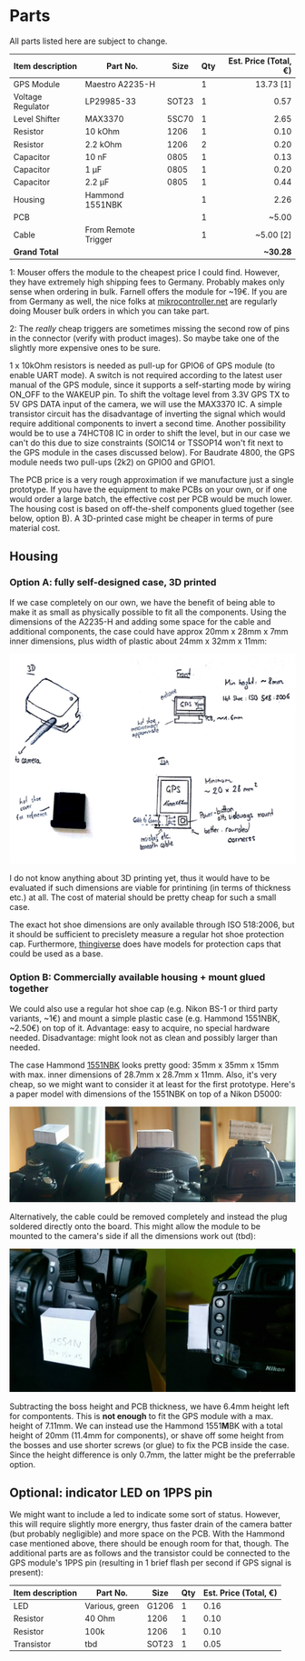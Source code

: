 Parts
=====

All parts listed here are subject to change.

|  Item description |       Part No.      |  Size | Qty | Est. Price (Total, €) |
| ----------------- | ------------------- | ----- | --- | --------------------: |
| GPS Module        | Maestro A2235-H     |       |   1 |             13.73 [1] |
| Voltage Regulator | LP29985-33          | SOT23 |   1 |                  0.57 |
| Level Shifter     | MAX3370             | 5SC70 |   1 |                  2.65 |
| Resistor          | 10 kOhm             | 1206  |   1 |                  0.10 |
| Resistor          | 2.2 kOhm            | 1206  |   2 |                  0.20 |
| Capacitor         | 10 nF               | 0805  |   1 |                  0.13 |
| Capacitor         | 1 µF                | 0805  |   1 |                  0.20 |
| Capacitor         | 2.2 µF              | 0805  |   1 |                  0.44 |
| Housing           | Hammond 1551NBK     |       |   1 |                  2.26 |
| PCB               |                     |       |   1 |                 ~5.00 |
| Cable             | From Remote Trigger |       |   1 |             ~5.00 [2] |
| **Grand Total**   |                     |       |     |            **~30.28** |

1: Mouser offers the module to the cheapest price I could find. However, they
have extremely high shipping fees to Germany. Probably makes only sense when
ordering in bulk. Farnell offers the module for ~19€. If you are from Germany as
well, the nice folks at
[mikrocontroller.net](http://www.mikrocontroller.net/topic/320223#new) are
regularly doing Mouser bulk orders in which you can take part.

2: The _really_ cheap triggers are sometimes missing the second row of pins in
the connector (verify with product images). So maybe take one of the slightly
more expensive ones to be sure.

1 x 10kOhm resistors is needed as pull-up for GPIO6 of GPS module (to enable
UART mode). A switch is not required according to the latest user manual of the
GPS module, since it supports a self-starting mode by wiring ON_OFF to the
WAKEUP pin. To shift the voltage level from 3.3V GPS TX to 5V GPS DATA input of
the camera, we will use the MAX3370 IC. A simple transistor circuit has the
disadvantage of inverting the signal which would require additional components
to invert a second time. Another possibility would be to use a 74HCT08 IC in
order to shift the level, but in our case we can't do this due to size
constraints (SOIC14 or TSSOP14 won't fit next to the GPS module in the cases
discussed below). For Baudrate 4800, the GPS module needs two pull-ups (2k2) on
GPIO0 and GPIO1.

The PCB price is a very rough approximation if we manufacture just a single
prototype. If you have the equipment to make PCBs on your own, or if one would
order a large batch, the effective cost per PCB would be much lower. The housing
cost is based on off-the-shelf components glued together (see below, option B).
A 3D-printed case might be cheaper in terms of pure material cost.


## Housing

### Option A: fully self-designed case, 3D printed

If we case completely on our own, we have the benefit of being able to make it
as small as physically possible to fit all the components. Using the dimensions
of the A2235-H and adding some space for the cable and additional components,
the case could have approx 20mm x 28mm x 7mm inner dimensions, plus width of
plastic about 24mm x 32mm x 11mm:

![Sketch](sketch.png)

I do not know anything about 3D printing yet, thus it would have to be evaluated
if such dimensions are viable for printining (in terms of thickness etc.) at
all. The cost of material should be pretty cheap for such a small case.

The exact hot shoe dimensions are only available through ISO 518:2006, but it
should be sufficient to precislety measure a regular hot shoe protection cap.
Furthermore, [thingiverse](http://www.thingiverse.com/thing:7992) does have
models for protection caps that could be used as a base.

### Option B: Commercially available housing + mount glued together

We could also use a regular hot shoe cap (e.g. Nikon BS-1 or third party
variants, ~1€) and mount a simple plastic case (e.g. Hammond 1551NBK, ~2.50€) on
top of it. Advantage: easy to acquire, no special hardware needed. Disadvantage:
might look not as clean and possibly larger than needed.

The case Hammond [1551NBK](http://www.farnell.com/datasheets/2872.pdf) looks
pretty good: 35mm x 35mm x 15mm with max. inner dimensions of 28.7mm x 28.7mm x
11mm. Also, it's very cheap, so we might want to consider it at least for the
first prototype. Here's a paper model with dimensions of the 1551NBK on top of a
Nikon D5000:

![Paper Prototype](paper_proto.jpg)

Alternatively, the cable could be removed completely and instead the plug
soldered directly onto the board. This might allow the module to be mounted to
the camera's side if all the dimensions work out (tbd):

![Paper Prototype 2](paper_proto2.jpg)

Subtracting the boss height and PCB thickness, we have 6.4mm height left for
compontents. This is **not enough** to fit the GPS module with a max. height of
7.11mm. We can instead use the Hammond 1551**M**BK with a total height of 20mm
(11.4mm for components), or shave off some height from the bosses and use
shorter screws (or glue) to fix the PCB inside the case. Since the height
difference is only 0.7mm, the latter might be the preferrable option.


## Optional: indicator LED on 1PPS pin

We might want to include a led to indicate some sort of status. However, this
will require slightly more energry, thus faster drain of the camera batter (but
probably negligible) and more space on the PCB. With the Hammond case mentioned
above, there should be enough room for that, though. The additional parts are as
follows and the transistor could be connected to the GPS module's 1PPS pin
(resulting in 1 brief flash per second if GPS signal is present):

| Item description |    Part No.    |  Size | Qty | Est. Price (Total, €) |
| ---------------- | -------------- | ----- | --- | --------------------- |
| LED              | Various, green | G1206 |   1 |                  0.16 |
| Resistor         | 40 Ohm         | 1206  |   1 |                  0.10 |
| Resistor         | 100k           | 1206  |   1 |                  0.10 |
| Transistor       | tbd            | SOT23 |   1 |                  0.05 |
